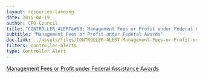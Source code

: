 ```yaml
---
layout: resources-landing
date: 2015-04-19
author: CFO Council
title: "CONTROLLER ALERT&#58; Management Fees or Profit under Federal Assistance Awards"
subtitle: "Management Fees or Profit under Federal Awards"
doc-link: ../assets/files/CONTROLLER-ALERT-Management-Fees-or-Profit-under-Federal-Assistance-Awards.pdf
filters: controller-alerts
type: Controller Alert
---
```

[Management Fees or Profit under Federal Assistance Awards]({{site.baseurl}}/assets/files/CONTROLLER-ALERT-Management-Fees-or-Profit-under-Federal-Assistance-Awards.pdf)
